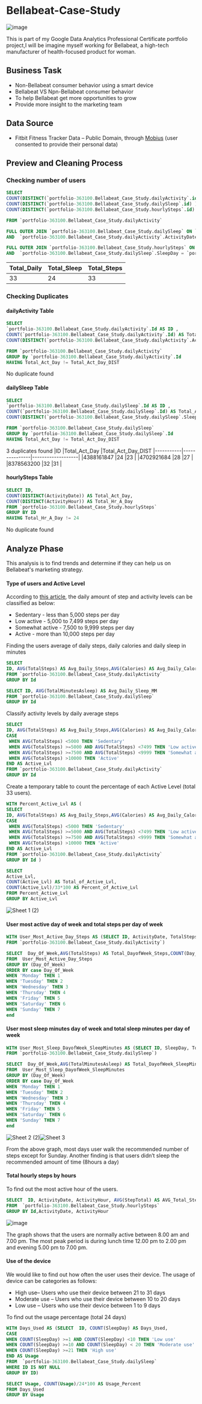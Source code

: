 # Bellabeat-Case-Study
![image](https://user-images.githubusercontent.com/113477899/192513352-a094f40f-1a1c-45b7-846f-ea69c43f8443.png)

This is part of my Google Data Analytics Professional Certificate portfolio project,I will be imagine myself working for Bellabeat, a high-tech manufacturer of health-focused product for woman. 

## Business Task
* Non-Bellabeat consumer behavior using a smart device
* Bellabeat VS Npn-Bellabeat consumer behavior
* To help Bellabeat get more opportunities to grow
* Provide more insight to the marketing team

## Data Source
* Fitbit Fitness Tracker Data – Public Domain, through [Mobius](https://www.kaggle.com/arashnic/datasets) (user consented to provide their personal data)

## Preview and Cleaning Process 

### Checking number of users
```sql
SELECT  
COUNT(DISTINCT(`portfolio-363100.Bellabeat_Case_Study.dailyActivity`.id) )AS Total_Daily_Activity_ID,
COUNT(DISTINCT(`portfolio-363100.Bellabeat_Case_Study.dailySleep`.id) ) AS Total_Sleep_ID,
COUNT(DISTINCT(`portfolio-363100.Bellabeat_Case_Study.hourlySteps`.id) ) AS Total_Steps_ID

FROM `portfolio-363100.Bellabeat_Case_Study.dailyActivity` 

FULL OUTER JOIN `portfolio-363100.Bellabeat_Case_Study.dailySleep` ON `portfolio-363100.Bellabeat_Case_Study.dailyActivity`.ID = `portfolio-363100.Bellabeat_Case_Study.dailySleep`.ID
AND  `portfolio-363100.Bellabeat_Case_Study.dailyActivity`.ActivityDate = `portfolio-363100.Bellabeat_Case_Study.dailySleep`.SleepDay

FULL OUTER JOIN `portfolio-363100.Bellabeat_Case_Study.hourlySteps` ON `portfolio-363100.Bellabeat_Case_Study.dailySleep`.ID = `portfolio-363100.Bellabeat_Case_Study.hourlySteps`.ID
AND  `portfolio-363100.Bellabeat_Case_Study.dailySleep`.SleepDay = `portfolio-363100.Bellabeat_Case_Study.hourlySteps`.ActivityDate
```
|Total_Daily |Total_Sleep|Total_Steps
|------------|-----------|-----------|
|33          |24         |33         |

### Checking Duplicates

#### dailyActivity Table
```sql
SELECT  
`portfolio-363100.Bellabeat_Case_Study.dailyActivity`.Id AS ID , 
COUNT(`portfolio-363100.Bellabeat_Case_Study.dailyActivity`.Id) AS Total_Act_Day, 
COUNT(DISTINCT(`portfolio-363100.Bellabeat_Case_Study.dailyActivity`.ActivityDate)) AS Total_Act_Day_DIST

FROM `portfolio-363100.Bellabeat_Case_Study.dailyActivity` 
GROUP By `portfolio-363100.Bellabeat_Case_Study.dailyActivity`.Id
HAVING Total_Act_Day != Total_Act_Day_DIST
```
No duplicate found

#### dailySleep Table
```sql
SELECT  
`portfolio-363100.Bellabeat_Case_Study.dailySleep`.Id AS ID , 
COUNT(`portfolio-363100.Bellabeat_Case_Study.dailySleep`.Id) AS Total_Act_Day, 
COUNT(DISTINCT(`portfolio-363100.Bellabeat_Case_Study.dailySleep`.SleepDay)) AS Total_Act_Day_DIST

FROM `portfolio-363100.Bellabeat_Case_Study.dailySleep` 
GROUP By `portfolio-363100.Bellabeat_Case_Study.dailySleep`.Id
HAVING Total_Act_Day != Total_Act_Day_DIST
```
3 duplicates found
|ID   	    |Total_Act_Day	|Total_Act_Day_DIST	
|-----------|---------------|-------------------|
|4388161847 |24             |23                 |
|4702921684 |28             |27                 |
|8378563200 |32             |31                 |

#### hourlySteps Table
```sql
SELECT ID,
COUNT(DISTINCT(ActivityDate)) AS Total_Act_Day,
COUNT(DISTINCT(ActivityHour)) AS Total_Hr_A_Day
FROM `portfolio-363100.Bellabeat_Case_Study.hourlySteps`
GROUP BY ID 
HAVING Total_Hr_A_Day != 24
```
No duplicate found

## Analyze Phase

This analysis is to find trends and determine if they can help us on Bellabeat's marketing strategy.

#### Type of users and Active Level
According to [this article](https://www.10000steps.org.au/articles/healthy-lifestyles/counting-steps/), the daily amount of step and activity levels can be classified as below:
* Sedentary - less than 5,000 steps per day 
* Low active - 5,000 to 7,499 steps per day
* Somewhat active - 7,500 to 9,999 steps per day
* Active - more than 10,000 steps per day

Finding the users average of daily steps, daily calories and daily sleep in minutes
```sql
SELECT  
ID, AVG(TotalSteps) AS Avg_Daily_Steps,AVG(Calories) AS Avg_Daily_Calories,
FROM `portfolio-363100.Bellabeat_Case_Study.dailyActivity` 
GROUP BY Id
```
```sql
SELECT ID, AVG(TotalMinutesAsleep) AS Avg_Daily_Sleep_MM
FROM `portfolio-363100.Bellabeat_Case_Study.dailySleep` 
GROUP BY Id
```
Classify activity levels by daily average steps

```sql
SELECT  
ID, AVG(TotalSteps) AS Avg_Daily_Steps,AVG(Calories) AS Avg_Daily_Calories,
CASE
 WHEN AVG(TotalSteps) <5000 THEN 'Sedentary'
 WHEN AVG(TotalSteps) >=5000 AND AVG(TotalSteps) <7499 THEN 'Low active'
 WHEN AVG(TotalSteps) >=7500 AND AVG(TotalSteps) <9999 THEN 'Somewhat active'
 WHEN AVG(TotalSteps) >10000 THEN 'Active'
END AS Active_Lvl
FROM `portfolio-363100.Bellabeat_Case_Study.dailyActivity` 
GROUP BY Id
```
Create a temporary table to count the percentage of each Active Level (total 33 users).  

```sql
WITH Percent_Active_Lvl AS (
SELECT  
ID, AVG(TotalSteps) AS Avg_Daily_Steps,AVG(Calories) AS Avg_Daily_Calories,
CASE
 WHEN AVG(TotalSteps) <5000 THEN 'Sedentary'
 WHEN AVG(TotalSteps) >=5000 AND AVG(TotalSteps) <7499 THEN 'Low active'
 WHEN AVG(TotalSteps) >=7500 AND AVG(TotalSteps) <9999 THEN 'Somewhat active'
 WHEN AVG(TotalSteps) >10000 THEN 'Active'
END AS Active_Lvl
FROM `portfolio-363100.Bellabeat_Case_Study.dailyActivity` 
GROUP BY Id )

SELECT
Active_Lvl, 
COUNT(Active_Lvl) AS Total_of_Active_Lvl, 
COUNT(Active_Lvl)/33*100 AS Percent_of_Active_Lvl
FROM Percent_Active_Lvl
GROUP BY Active_Lvl
```
![Sheet 1 (2)](https://user-images.githubusercontent.com/113477899/194024931-0afbdb5f-3c5e-40ac-8ed9-186a055f2dfa.png)

#### User most active day of week and total steps per day of week
```sql
WITH User_Most_Active_Day_Steps AS (SELECT ID, ActivityDate, TotalSteps, FORMAT_DATE('%A', ActivityDate) AS Day_Of_Week
FROM `portfolio-363100.Bellabeat_Case_Study.dailyActivity`)

SELECT  Day_Of_Week,AVG(TotalSteps) AS Total_DayofWeek_Steps,COUNT(Day_Of_Week) AS Total_Active_DayofWeek
FROM  User_Most_Active_Day_Steps
GROUP BY (Day_Of_Week)
ORDER BY case Day_Of_Week
WHEN 'Monday' THEN 1
WHEN 'Tuesday' THEN 2
WHEN 'Wednesday' THEN 3
WHEN 'Thursday' THEN 4
WHEN 'Friday' THEN 5
WHEN 'Saturday' THEN 6
WHEN 'Sunday' THEN 7
end 
```

#### User most sleep minutes day of week and total sleep minutes per day of week
```sql
WITH User_Most_Sleep_DayofWeek_SleepMinutes AS (SELECT ID, SleepDay, TotalMinutesAsleep, FORMAT_DATE('%A', SleepDay) AS Day_Of_Week
FROM `portfolio-363100.Bellabeat_Case_Study.dailySleep`)

SELECT  Day_Of_Week,AVG(TotalMinutesAsleep) AS Total_DayofWeek_SleepMinutes,COUNT(Day_Of_Week) AS Total_Sleep_DayofWeek
FROM  User_Most_Sleep_DayofWeek_SleepMinutes
GROUP BY (Day_Of_Week)
ORDER BY case Day_Of_Week
WHEN 'Monday' THEN 1
WHEN 'Tuesday' THEN 2
WHEN 'Wednesday' THEN 3
WHEN 'Thursday' THEN 4
WHEN 'Friday' THEN 5
WHEN 'Saturday' THEN 6
WHEN 'Sunday' THEN 7
end 
```
![Sheet 2 (2)](https://user-images.githubusercontent.com/113477899/194174915-46d0bb92-8adb-4a77-8298-86873e9b88ce.png)![Sheet 3](https://user-images.githubusercontent.com/113477899/194174959-9892bec1-f0e0-4a4b-b705-c63c41693ca9.png)

From the above graph, most days user walk the recommended number of steps except for Sunday. Another finding is that users didn’t sleep the recommended amount of time (8hours a day)

#### Total hourly steps by hours

To find out the most active hour of the users.

```sql
SELECT  ID, ActivityDate, ActivityHour, AVG(StepTotal) AS AVG_Total_Steps
FROM  `portfolio-363100.Bellabeat_Case_Study.hourlySteps`
GROUP BY Id,ActivityDate, ActivityHour
```
![image](https://user-images.githubusercontent.com/113477899/194456518-9451483c-f37c-4b8d-9f4f-5ddf77edb96d.png)

The graph shows that the users are normally active between 8.00 am and 7.00 pm. The most peak period is during lunch time 12.00 pm to 2.00 pm and evening 5.00 pm to 7.00 pm. 

#### Use of the device
We would like to find out how often the user uses their device. The usage of device can be categories as follows:
* High use– Users who use their device between 21 to 31 days
* Moderate use – Users who use their device between 10 to 20 days
*	Low use – Users who use their device between 1 to 9 days

To find out the usage percentage (total 24 days)
```sql
WITH Days_Used AS (SELECT  ID, COUNT(SleepDay) AS Days_Used,
CASE
WHEN COUNT(SleepDay) >=1 AND COUNT(SleepDay) <10 THEN 'Low use'
WHEN COUNT(SleepDay) >=10 AND COUNT(SleepDay) < 20 THEN 'Moderate use'
WHEN COUNT(SleepDay) >=21 THEN 'High use'
END AS Usage
FROM  `portfolio-363100.Bellabeat_Case_Study.dailySleep`
WHERE ID IS NOT NULL
GROUP BY ID)

SELECT Usage, COUNT(Usage)/24*100 AS Usage_Percent
FROM Days_Used
GROUP BY Usage
```
